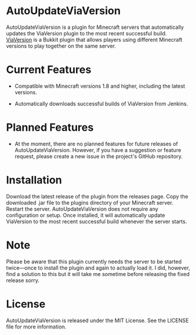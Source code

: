 # AutoUpdateViaVersion
AutoUpdateViaVersion is a plugin for Minecraft servers that automatically updates the ViaVersion plugin to the most recent successful build. [ViaVersion](https://www.spigotmc.org/resources/viaversion.19254/) is a Bukkit plugin that allows players using different Minecraft versions to play together on the same server.

# Current Features
- Compatible with Minecraft versions 1.8 and higher, including the latest versions.

- Automatically downloads successful builds of ViaVersion from Jenkins.

# Planned Features
- At the moment, there are no planned features for future releases of AutoUpdateViaVersion. However, if you have a suggestion or feature request, please create a new issue in the project's GitHub repository.

# Installation

Download the latest release of the plugin from the releases page.
Copy the downloaded .jar file to the plugins directory of your Minecraft server.
Restart the server.
AutoUpdateViaVersion does not require any configuration or setup. Once installed, it will automatically update ViaVersion to the most recent successful build whenever the server starts.

# Note
Please be aware that this plugin currently needs the server to be started twice—once to install the plugin and again to actually load it. I did, however, find a solution to this but it will take me sometime before releasing the fixed release sorry.

# License
AutoUpdateViaVersion is released under the MIT License. See the LICENSE file for more information.



